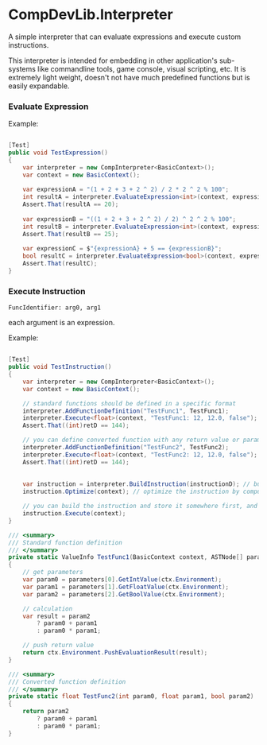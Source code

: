 # CompDevLib.Interpreter

A simple interpreter that can evaluate expressions and execute custom instructions.

This interpreter is intended for embedding in other application's sub-systems like commandline tools, game console, visual scripting, etc.
It is extremely light weight, doesn't not have much predefined functions but is easily expandable.

### Evaluate Expression

Example:
```csharp

[Test]
public void TestExpression()
{
    var interpreter = new CompInterpreter<BasicContext>();
    var context = new BasicContext();
    
    var expressionA = "(1 + 2 + 3 + 2 ^ 2) / 2 * 2 ^ 2 % 100";
    int resultA = interpreter.EvaluateExpression<int>(context, expressionA);
    Assert.That(resultA == 20);
    
    var expressionB = "((1 + 2 + 3 + 2 ^ 2) / 2) ^ 2 ^ 2 % 100";
    int resultB = interpreter.EvaluateExpression<int>(context, expressionB);
    Assert.That(resultB == 25);
    
    var expressionC = $"{expressionA} + 5 == {expressionB}";
    bool resultC = interpreter.EvaluateExpression<bool>(context, expressionC);
    Assert.That(resultC);
}

```

### Execute Instruction
`
FuncIdentifier: arg0, arg1
`

each argument is an expression.

Example:
```csharp

[Test]
public void TestInstruction()
{
    var interpreter = new CompInterpreter<BasicContext>();
    var context = new BasicContext();

    // standard functions should be defined in a specific format
	interpreter.AddFunctionDefinition("TestFunc1", TestFunc1);
	interpreter.Execute<float>(context, "TestFunc1: 12, 12.0, false");
	Assert.That((int)retD == 144);

    // you can define converted function with any return value or parameters, as long as the data type is supported.
	interpreter.AddFunctionDefinition("TestFunc2", TestFunc2);
	interpreter.Execute<float>(context, "TestFunc2: 12, 12.0, false");
	Assert.That((int)retD == 144);
	
        
    var instruction = interpreter.BuildInstruction(instructionD); // build instruction to an object.
    instruction.Optimize(context); // optimize the instruction by computing expressions that will result in constant values first

    // you can build the instruction and store it somewhere first, and execute when needed, which is a lot faster.
    instruction.Execute(context);
}

/// <summary>
/// Standard function definition
/// </summary>
private static ValueInfo TestFunc1(BasicContext context, ASTNode[] parameters)
{
	// get parameters
    var param0 = parameters[0].GetIntValue(ctx.Environment);
    var param1 = parameters[1].GetFloatValue(ctx.Environment);
    var param2 = parameters[2].GetBoolValue(ctx.Environment);

    // calculation
	var result = param2
        ? param0 + param1
        : param0 * param1;

    // push return value
    return ctx.Environment.PushEvaluationResult(result);
}

/// <summary>
/// Converted function definition
/// </summary>
private static float TestFunc2(int param0, float param1, bool param2)
{
	return param2
        ? param0 + param1
        : param0 * param1;
}

```
